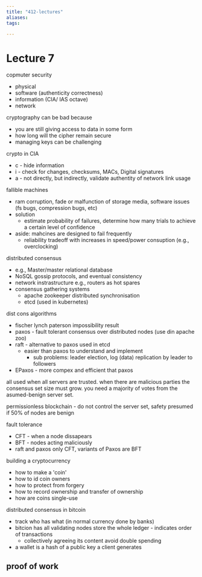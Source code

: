 ```yaml
---
title: "412-lectures"
aliases: 
tags: 

---
```



# Lecture 7
copmuter security
- physical
- software (authenticity correctness)
- information (CIA/ IAS octave)
- network

cryptography can be bad because
- you are still giving access to data in some form
- how long will the cipher remain secure
- managing keys can be challenging

crypto in CIA
- c - hide information
- i - check for changes, checksums, MACs, Digital signatures
- a - not directly, but indirectly, validate authentity of network link usage

fallible machines
- ram corruption, fade or malfunction of storage media, software issues (fs bugs, compression bugs, etc)
- solution
	- estimate probability of failures, determine how many trials to achieve a certain level of confidence
- aside: mahcines are designed to fail frequently
	- reliability tradeoff with increases in speed/power consuption (e.g., overclocking)

distributed consensus
-  e.g., Master/master relational database
-  NoSQL gossip protocols, and eventual consistency
- network instrastructure e.g., routers as hot spares
- consensus gathering systems
	- apache zookeeper distributed synchronisation
	- etcd (used in kubernetes)

dist cons algorithms
- fischer lynch paterson impossibility result
- paxos - fault tolerant consensus over distributed nodes (use din apache zoo)
- raft - alternative to paxos used in etcd
	- easier than paxos to understand and implement
		- sub problems: leader election, log (data) replication by leader to followers
- EPaxos - more compex and efficient that paxos

all used when all servers are trusted. when there are malicious parties the consensus set size must grow. you need a majority of votes from the asumed-benign server set. 

permissionless blockchain - do not control the server set, safety presumed if 50% of nodes are benign

fault tolerance
- CFT - when a node dissapears
- BFT - nodes acting maliciously
- raft and paxos only CFT, variants of Paxos are BFT

building a cryptocurrency
- how to make a 'coin'
- how to id coin owners
- how to protect from forgery
- how to record ownership and transfer of ownership
- how are coins single-use

distributed consensus in bitcoin
- track who has what (in normal currency done by banks)
- bitcion has all validating nodes store the whole ledger - indicates order of transactions
	- collectively agreeing its content avoid double spending
- a wallet is a hash of a public key a client generates

proof of work
- 